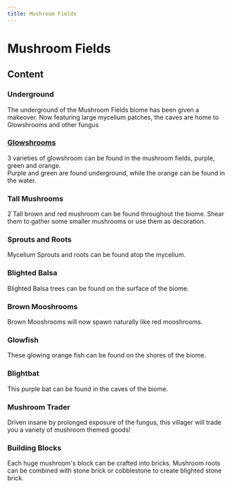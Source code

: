 ```yaml
---
title: Mushroom Fields
---
```


# Mushroom Fields

## Content

### Underground  
The underground of the Mushroom Fields biome has been given a makeover. Now featuring large mycelium patches, the caves are home to Glowshrooms and other fungus


### [Glowshrooms](./content/glowshrooms)  
3 varieties of glowshroom can be found in the mushroom fields, purple, green and orange.  
Purple and green are found underground, while the orange can be found in the water.


### Tall Mushrooms  
2 Tall brown and red mushroom can be found throughout the biome. Shear them to gather some smaller mushrooms or use them as decoration.


### Sprouts and Roots  
Mycelium Sprouts and roots can be found atop the mycelium.

### Blighted Balsa  
Blighted Balsa trees can be found on the surface of the biome.


### Brown Mooshrooms  
Brown Mooshrooms will now spawn naturally like red mooshrooms.

### Glowfish  
These glowing orange fish can be found on the shores of the biome.


### Blightbat  
This purple bat can be found in the caves of the biome.

### Mushroom Trader  
Driven insane by prolonged exposure of the fungus, this villager will trade you a variety of mushroom themed goods!


### Building Blocks  
Each huge mushroom's block can be crafted into bricks. Mushroom roots can be combined with stone brick or cobblestone to create blighted stone brick.

